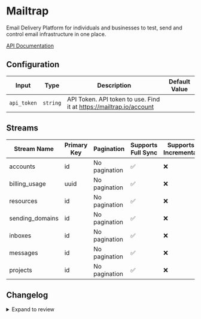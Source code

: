 # Mailtrap

Email Delivery Platform for individuals and businesses to test, send and control email infrastructure in one place.

[API Documentation](https://api-docs.mailtrap.io/docs/mailtrap-api-docs/5tjdeg9545058-mailtrap-api)

## Configuration

| Input | Type | Description | Default Value |
|-------|------|-------------|---------------|
| `api_token` | `string` | API Token. API token to use. Find it at https://mailtrap.io/account |  |

## Streams
| Stream Name | Primary Key | Pagination | Supports Full Sync | Supports Incremental |
|-------------|-------------|------------|---------------------|----------------------|
| accounts | id | No pagination | ✅ |  ❌  |
| billing_usage | uuid | No pagination | ✅ |  ❌  |
| resources | id | No pagination | ✅ |  ❌  |
| sending_domains | id | No pagination | ✅ |  ❌  |
| inboxes | id | No pagination | ✅ |  ❌  |
| messages | id | No pagination | ✅ |  ❌  |
| projects | id | No pagination | ✅ |  ❌  |

## Changelog

<details>
  <summary>Expand to review</summary>

| Version          | Date              | Pull Request | Subject        |
|------------------|-------------------|--------------|----------------|
| 0.0.38 | 2025-10-29 | [69060](https://github.com/airbytehq/airbyte/pull/69060) | Update dependencies |
| 0.0.37 | 2025-10-21 | [68417](https://github.com/airbytehq/airbyte/pull/68417) | Update dependencies |
| 0.0.36 | 2025-10-14 | [67813](https://github.com/airbytehq/airbyte/pull/67813) | Update dependencies |
| 0.0.35 | 2025-10-07 | [67380](https://github.com/airbytehq/airbyte/pull/67380) | Update dependencies |
| 0.0.34 | 2025-09-30 | [66346](https://github.com/airbytehq/airbyte/pull/66346) | Update dependencies |
| 0.0.33 | 2025-09-09 | [65870](https://github.com/airbytehq/airbyte/pull/65870) | Update dependencies |
| 0.0.32 | 2025-08-23 | [65209](https://github.com/airbytehq/airbyte/pull/65209) | Update dependencies |
| 0.0.31 | 2025-08-09 | [64783](https://github.com/airbytehq/airbyte/pull/64783) | Update dependencies |
| 0.0.30 | 2025-08-02 | [64215](https://github.com/airbytehq/airbyte/pull/64215) | Update dependencies |
| 0.0.29 | 2025-07-26 | [63865](https://github.com/airbytehq/airbyte/pull/63865) | Update dependencies |
| 0.0.28 | 2025-07-19 | [63465](https://github.com/airbytehq/airbyte/pull/63465) | Update dependencies |
| 0.0.27 | 2025-07-12 | [63131](https://github.com/airbytehq/airbyte/pull/63131) | Update dependencies |
| 0.0.26 | 2025-07-05 | [62556](https://github.com/airbytehq/airbyte/pull/62556) | Update dependencies |
| 0.0.25 | 2025-06-28 | [62163](https://github.com/airbytehq/airbyte/pull/62163) | Update dependencies |
| 0.0.24 | 2025-06-21 | [61850](https://github.com/airbytehq/airbyte/pull/61850) | Update dependencies |
| 0.0.23 | 2025-06-14 | [60616](https://github.com/airbytehq/airbyte/pull/60616) | Update dependencies |
| 0.0.22 | 2025-05-10 | [59822](https://github.com/airbytehq/airbyte/pull/59822) | Update dependencies |
| 0.0.21 | 2025-05-03 | [59238](https://github.com/airbytehq/airbyte/pull/59238) | Update dependencies |
| 0.0.20 | 2025-04-26 | [58177](https://github.com/airbytehq/airbyte/pull/58177) | Update dependencies |
| 0.0.19 | 2025-04-12 | [57697](https://github.com/airbytehq/airbyte/pull/57697) | Update dependencies |
| 0.0.18 | 2025-04-05 | [57095](https://github.com/airbytehq/airbyte/pull/57095) | Update dependencies |
| 0.0.17 | 2025-03-29 | [56689](https://github.com/airbytehq/airbyte/pull/56689) | Update dependencies |
| 0.0.16 | 2025-03-22 | [56064](https://github.com/airbytehq/airbyte/pull/56064) | Update dependencies |
| 0.0.15 | 2025-03-08 | [55438](https://github.com/airbytehq/airbyte/pull/55438) | Update dependencies |
| 0.0.14 | 2025-03-01 | [54799](https://github.com/airbytehq/airbyte/pull/54799) | Update dependencies |
| 0.0.13 | 2025-02-22 | [54354](https://github.com/airbytehq/airbyte/pull/54354) | Update dependencies |
| 0.0.12 | 2025-02-15 | [53801](https://github.com/airbytehq/airbyte/pull/53801) | Update dependencies |
| 0.0.11 | 2025-02-08 | [53298](https://github.com/airbytehq/airbyte/pull/53298) | Update dependencies |
| 0.0.10 | 2025-02-01 | [52713](https://github.com/airbytehq/airbyte/pull/52713) | Update dependencies |
| 0.0.9 | 2025-01-25 | [52259](https://github.com/airbytehq/airbyte/pull/52259) | Update dependencies |
| 0.0.8 | 2025-01-18 | [51847](https://github.com/airbytehq/airbyte/pull/51847) | Update dependencies |
| 0.0.7 | 2025-01-11 | [51145](https://github.com/airbytehq/airbyte/pull/51145) | Update dependencies |
| 0.0.6 | 2024-12-28 | [50593](https://github.com/airbytehq/airbyte/pull/50593) | Update dependencies |
| 0.0.5 | 2024-12-21 | [50143](https://github.com/airbytehq/airbyte/pull/50143) | Update dependencies |
| 0.0.4 | 2024-12-14 | [49649](https://github.com/airbytehq/airbyte/pull/49649) | Update dependencies |
| 0.0.3 | 2024-12-12 | [49256](https://github.com/airbytehq/airbyte/pull/49256) | Update dependencies |
| 0.0.2 | 2024-12-11 | [48968](https://github.com/airbytehq/airbyte/pull/48968) | Starting with this version, the Docker image is now rootless. Please note that this and future versions will not be compatible with Airbyte versions earlier than 0.64 |
| 0.0.1 | 2024-10-23 | | Initial release by [@gemsteam](https://github.com/gemsteam) via Connector Builder |

</details>
